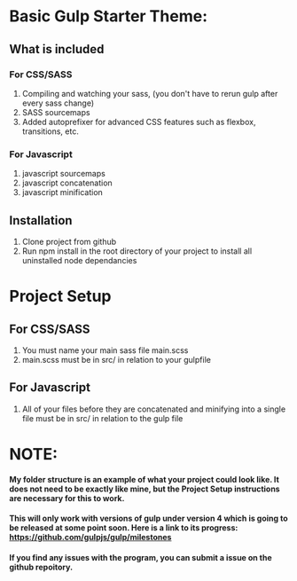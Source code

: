 # Basic Gulp Starter Theme:
## What is included
### For CSS/SASS
 1. Compiling and watching your sass, (you don't have to rerun gulp after every sass change)
 2. SASS sourcemaps
 3. Added autoprefixer for advanced CSS features such as flexbox, transitions, etc.

### For Javascript
1. javascript sourcemaps
2. javascript concatenation
3. javascript minification

## Installation
1. Clone project from github
2. Run npm install in the root directory of your project to install all uninstalled node dependancies
# Project Setup
## For CSS/SASS
1. You must name your main sass file main.scss
2. main.scss must be in src/ in relation to your gulpfile
## For Javascript
1. All of your files before they are concatenated and minifying into a single file must be in src/ in relation to the gulp file

# NOTE:
#### My folder structure is an example of what your project could look like. It does not need  to be exactly like mine, but the Project Setup instructions are necessary for this to work.
#### This will only work with versions of gulp under version 4 which is going to be released at some point soon. Here is a link to its progress: https://github.com/gulpjs/gulp/milestones

#### If you find any issues with the program, you can submit a issue on the github repoitory.
